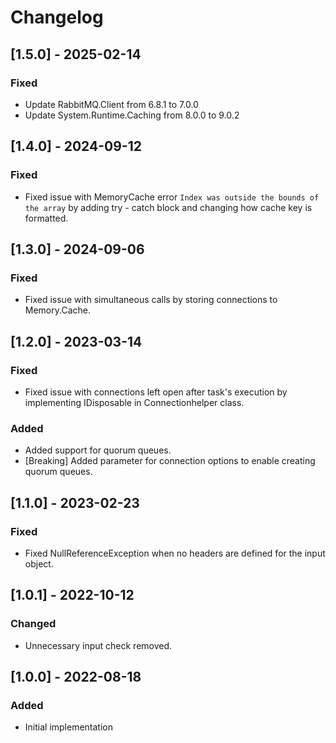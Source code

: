 # Changelog

## [1.5.0] - 2025-02-14
### Fixed
- Update RabbitMQ.Client from 6.8.1 to 7.0.0
- Update System.Runtime.Caching from 8.0.0 to 9.0.2

## [1.4.0] - 2024-09-12
### Fixed
- Fixed issue with MemoryCache error `Index was outside the bounds of the array` by adding try - catch block and changing how cache key is formatted.

## [1.3.0] - 2024-09-06
### Fixed
- Fixed issue with simultaneous calls by storing connections to Memory.Cache.

## [1.2.0] - 2023-03-14
### Fixed
- Fixed issue with connections left open after task's execution by implementing IDisposable in Connectionhelper class.

### Added
- Added support for quorum queues.
- [Breaking] Added parameter for connection options to enable creating quorum queues.

## [1.1.0] - 2023-02-23
### Fixed
- Fixed NullReferenceException when no headers are defined for the input object.

## [1.0.1] - 2022-10-12
### Changed
- Unnecessary input check removed.

## [1.0.0] - 2022-08-18
### Added
- Initial implementation